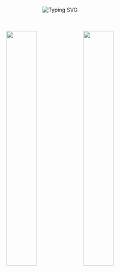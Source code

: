 <div align="center">
<br><br><br>
 
![Typing SVG](https://readme-typing-svg.herokuapp.com?font=Indie+Flower&color=%23081C24&size=25&center=true&lines=Stay+Humble%2C+It's+JAESKAAA+%3A)
<br><br><br>


 <img src="https://github-readme-stats.vercel.app/api?username=JAESKAAA&show_icons=true&theme=buefy" width=40% />
 <img src="https://github-readme-stats.vercel.app/api/top-langs/?username=JAESKAAA&layout=compact" width=40%/>


